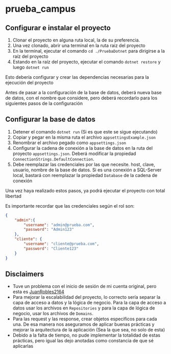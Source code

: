 # prueba_campus

## Configurar e instalar el proyecto

1. Clonar el proyecto en alguna ruta local, la de su preferencia.
2. Una vez clonado, abrir una terminal en la ruta raiz del proyecto
3. En la terminal, ejecutar el comando `cd ./PruebaDotnet` para dirigirse a la raíz del proyecto
4. Estando en la raíz del proyecto, ejecutar el comando `dotnet restore` y luego `dotnet run`

Esto debería configurar y crear las dependencias necesarias para la ejecución del proyecto

Antes de pasar a la configuración de la base de datos, deberá nueva base de datos, con el nombre que considere, pero deberá recordarlo para los siguientes pasos de la configuración

## Configurar la base de datos

1. Detener el comando `dotnet run` (Si es que este se sigue ejecutando)
2. Copiar y pegar en la misma ruta el archivo `appsettingsExample.json`
3. Renombrar el archivo pegado como `appsettings.json`
4. Configurar la cadena de conexión a la base de datos en la ruta del proyecto `appsettings.json`. Deberá modificar la propiedad `ConnectionStrings.DefaultConnection`.
5. Debe reemplazar las credenciales por las que necesite. host, clave, usuario, nombre de la base de datos. Si es una conexión a SQL-Server local, bastará con reemplazar la propiedad `Database` de la cadena de conexión

Una vez haya realizado estos pasos, ya podrá ejecutar el proyecto con total libertad

Es importante recordar que las credenciales según el rol son:

```json
{
    "admin":{
        "username": "admin@prueba.com",
        "password": "Admin123"
    },
    "cliente": {
        "username": "cliente@prueba.com",
        "password": "Cliente123"
    }
}
```


## Disclaimers

* Tuve un problema con el inicio de sesión de mi cuenta original, pero esta es [JuanRobles2164](https://github.com/JuanRobles2164)
* Para mejorar la escalabilidad del proyecto, lo correcto sería separar la capa de acceso a datos y la lógica de negocio. Para la capa de acceso a datos usar los archivos en `Repositories` y para la capa de lógica de negocio, usar los archivos de `Domains`.
* Para las request y las response, crear objetos especificos para cada una. De esa manera nos aseguramos de aplicar buenas prácticas y mejorar la arquitectura de la aplicación (Sea la que sea, no solo de esta)
* Debido a la falta de tiempo, no pude implementar la totalidad de estas prácticas, pero igual las dejo anotadas como constancia de que sé aplicarlas
